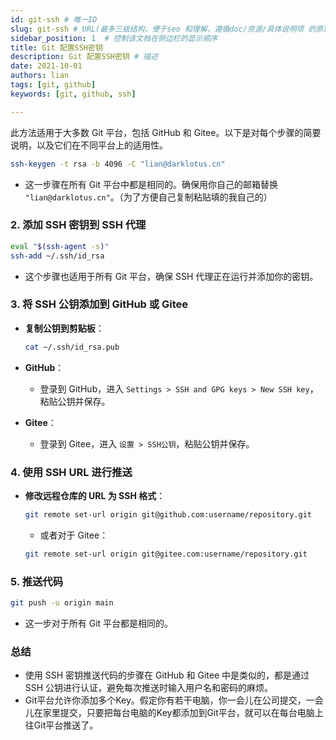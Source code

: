 ```yaml
---
id: git-ssh # 唯一ID
slug: git-ssh # URL(最多三级结构，便于seo 和理解，遵循doc/资源/具体说明项 的原则)
sidebar_position: 1  # 控制该文档在侧边栏的显示顺序
title: Git 配置SSH密钥
description: Git 配置SSH密钥 # 描述
date: 2021-10-01
authors: lian
tags: [git, github]
keywords: [git, github, ssh]

---
```


此方法适用于大多数 Git 平台，包括 GitHub 和 Gitee。以下是对每个步骤的简要说明，以及它们在不同平台上的适用性。


```bash
ssh-keygen -t rsa -b 4096 -C "lian@darklotus.cn"
```
- 这一步骤在所有 Git 平台中都是相同的。确保用你自己的邮箱替换 `"lian@darklotus.cn"`。（为了方便自己复制粘贴填的我自己的）

### 2. 添加 SSH 密钥到 SSH 代理

```bash
eval "$(ssh-agent -s)"
ssh-add ~/.ssh/id_rsa
```
- 这个步骤也适用于所有 Git 平台，确保 SSH 代理正在运行并添加你的密钥。

### 3. 将 SSH 公钥添加到 GitHub 或 Gitee

- **复制公钥到剪贴板**：
  ```bash
  cat ~/.ssh/id_rsa.pub
  ```

- **GitHub**：
  - 登录到 GitHub，进入 `Settings > SSH and GPG keys > New SSH key`，粘贴公钥并保存。

- **Gitee**：
  - 登录到 Gitee，进入 `设置 > SSH公钥`，粘贴公钥并保存。

### 4. 使用 SSH URL 进行推送

- **修改远程仓库的 URL 为 SSH 格式**：
  ```bash
  git remote set-url origin git@github.com:username/repository.git
  ```
  - 或者对于 Gitee：
  ```bash
  git remote set-url origin git@gitee.com:username/repository.git
  ```

### 5. 推送代码

```bash
git push -u origin main
```
- 这一步对于所有 Git 平台都是相同的。

### 总结

- 使用 SSH 密钥推送代码的步骤在 GitHub 和 Gitee 中是类似的，都是通过 SSH 公钥进行认证，避免每次推送时输入用户名和密码的麻烦。
- Git平台允许你添加多个Key。假定你有若干电脑，你一会儿在公司提交，一会儿在家里提交，只要把每台电脑的Key都添加到Git平台，就可以在每台电脑上往Git平台推送了。